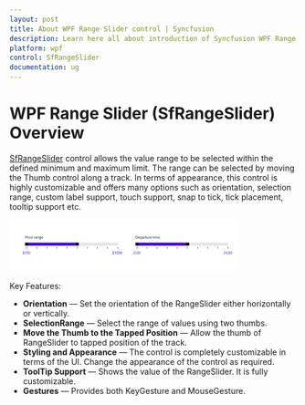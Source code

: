 ```yaml
---
layout: post
title: About WPF Range Slider control | Syncfusion
description: Learn here all about introduction of Syncfusion WPF Range Slider (SfRangeSlider) control, its elements and more details.
platform: wpf
control: SfRangeSlider 
documentation: ug
---
```


# WPF Range Slider (SfRangeSlider) Overview

[SfRangeSlider](https://help.syncfusion.com/cr/wpf/Syncfusion.SfInput.Wpf~Syncfusion.Windows.Controls.Input.SfRangeSlider.html) control allows the value range to be selected within the defined minimum and maximum limit. The range can be selected by moving the Thumb control along a track. In terms of appearance, this control is highly customizable and offers many options such as orientation, selection range, custom label support, touch support, snap to tick, tick placement, tooltip support etc.

![Range Slider - Overview](Overview_images/Overview_img1.png)

Key Features:

* **Orientation** —  Set the orientation of the RangeSlider either horizontally or vertically.
* **SelectionRange** — Select the range of values using two thumbs.  
* **Move the Thumb to the Tapped Position** — Allow the thumb of RangeSlider to tapped position of the track.
* **Styling and Appearance** — The control is completely customizable in terms of the UI. Change the appearance of the control as required.
* **ToolTip Support** — Shows the value of the RangeSlider. It is fully customizable.
* **Gestures** — Provides both KeyGesture and MouseGesture.



